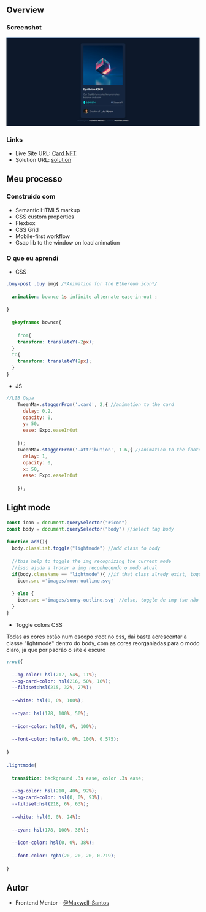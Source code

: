 ## Overview
### Screenshot

![Card NFT](./images/screenshot.jpg)
### Links

- Live Site URL: [Card NFT](https://nft-seven-nu.vercel.app/)
- Solution URL: [solution](https://www.frontendmentor.io/solutions/responsive-card-nft-S1Cs_UOE5)

## Meu processo

### Construido com

- Semantic HTML5 markup
- CSS custom properties
- Flexbox
- CSS Grid
- Mobile-first workflow
- Gsap lib to the window on load animation

### O que eu aprendi
- CSS
```css
.buy-post .buy img{ /*Animation for the Ethereum icon*/

  animation: bownce 1s infinite alternate ease-in-out ;

}

  @keyframes bownce{
    
    from{
    transform: translateY(-2px);
  }
  to{
    transform: translateY(2px);
  } 
}

```
- JS
```js
//LIB Gspa
    TweenMax.staggerFrom('.card', 2,{ //animation to the card
      delay: 0.2, 
      opacity: 0,
      y: 50,
      ease: Expo.easeInOut

    });
    TweenMax.staggerFrom('.attribution', 1.6,{ //animation to the footer
      delay: 1,
      opacity: 0,
      x: 50,
      ease: Expo.easeInOut

    });
```

## Light mode
```js
const icon = document.querySelector("#icon")
const body = document.querySelector("body") //select tag body

function add(){
  body.classList.toggle("lightmode") //add class to body

  //this help to toggle the img recognizing the current mode
  //isso ajuda a trocar a img reconhecendo o modo atual
  if(body.className == "lightmode"){ //if that class alredy exist, toggle the img (se a classe já existir, trocar img)
    icon.src ='images/moon-outline.svg'

  } else {
    icon.src ='images/sunny-outline.svg' //else, toggle de img (se não existir, trocar a img também)
  }
}
```
- Toggle colors CSS
<p>Todas as cores estão num escopo :root no css, daí basta acrescentar a classe "lightmode" dentro do body, com as cores reorganiadas para o modo claro, ja que por padrâo o site é escuro</p>

```css
:root{

  --bg-color: hsl(217, 54%, 11%);
  --bg-card-color: hsl(216, 50%, 16%);
  --fildset:hsl(215, 32%, 27%);

  --white: hsl(0, 0%, 100%);

  --cyan: hsl(178, 100%, 50%);

  --icon-color: hsl(0, 0%, 100%);

  --font-color: hsla(0, 0%, 100%, 0.575);
  
}

.lightmode{
  
  transition: background .3s ease, color .3s ease;

  --bg-color: hsl(210, 40%, 92%);
  --bg-card-color: hsl(0, 0%, 93%);
  --fildset:hsl(218, 6%, 63%);

  --white: hsl(0, 0%, 24%);

  --cyan: hsl(178, 100%, 36%);

  --icon-color: hsl(0, 0%, 38%);

  --font-color: rgba(20, 20, 20, 0.719);

}
```
## Autor

- Frontend Mentor - [@Maxwell-Santos](https://www.frontendmentor.io/profile/Maxwell-Santos)
